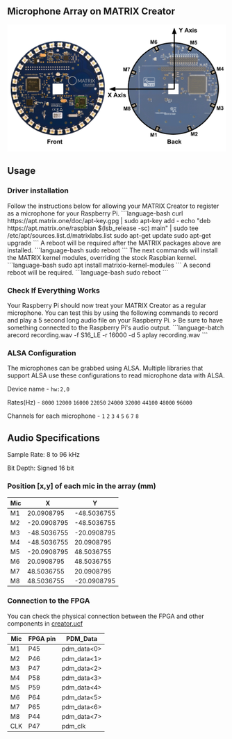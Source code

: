 ## Microphone Array on MATRIX Creator
![Mic Position](../img/mic_creator_position.png)

## Usage
<h3 style="padding-top:0;">Driver installation</h3>
Follow the instructions below for allowing your MATRIX Creator to register as a microphone for your Raspberry Pi.
```language-bash
curl https://apt.matrix.one/doc/apt-key.gpg | sudo apt-key add -
echo "deb https://apt.matrix.one/raspbian $(lsb_release -sc) main" | sudo tee /etc/apt/sources.list.d/matrixlabs.list
sudo apt-get update
sudo apt-get upgrade
```
A reboot will be required after the MATRIX packages above are installed.
```language-bash
sudo reboot
```
The next commands will install the MATRIX kernel modules, overriding the stock Raspbian kernel.
```language-bash
sudo apt install matrixio-kernel-modules
```
A second reboot will be required.
```language-bash
sudo reboot
```
<h3 style="padding-top:0;">Check If Everything Works</h3>
Your Raspberry Pi should now treat your MATRIX Creator as a regular microphone. You can test this by using the following commands to record and play a 5 second long audio file on your Raspberry Pi.
> Be sure to have something connected to the Raspberry Pi's audio output.
```language-batch
arecord recording.wav -f S16_LE -r 16000 -d 5
aplay recording.wav
```

<h3 style="padding-top:0;">ALSA Configuration</h3>
The microphones can be grabbed using ALSA. Multiple libraries that support ALSA use these configurations to read microphone data with ALSA.

Device name - `hw:2,0`

Rates(Hz) - `8000` `12000` `16000` `22050` `24000` `32000` `44100` `48000` `96000`

Channels for each microphone - `1` `2` `3` `4` `5` `6` `7` `8`

## Audio Specifications

Sample Rate: 8 to 96 kHz

Bit Depth: Signed 16 bit

<h3 style="padding-top:0;">Position [x,y] of each mic in the array (mm)</h3>

| Mic  |      X      |      Y      |  
| ---- | ----------- | ----------- |  
|  M1  |  20.0908795 | -48.5036755 |
|  M2  | -20.0908795 | -48.5036755 |
|  M3  | -48.5036755 | -20.0908795 |
|  M4  | -48.5036755 |  20.0908795 |
|  M5  | -20.0908795 |  48.5036755 |
|  M6  |  20.0908795 |  48.5036755 |
|  M7  |  48.5036755 |  20.0908795 |
|  M8  |  48.5036755 | -20.0908795 |

<h3 style="padding-top:0;">Connection to the FPGA</h3>

You can check the physical connection between the FPGA and other components in 
<a href="https://github.com/matrix-io/matrix-creator-fpga/blob/master/creator_core/creator.ucf" target="_blank">creator.ucf</a>

| Mic  |   FPGA pin  |   PDM_Data  |  
| ---- | ----------- | ----------- |  
|  M1  |     P45     | pdm_data<0> |
|  M2  |     P46     | pdm_data<1> |
|  M3  |     P47     | pdm_data<2> |
|  M4  |     P58     | pdm_data<3> |
|  M5  |     P59     | pdm_data<4> |
|  M6  |     P64     | pdm_data<5> |
|  M7  |     P65     | pdm_data<6> |
|  M8  |     P44     | pdm_data<7> |
|  CLK |     P47     | pdm_clk     |